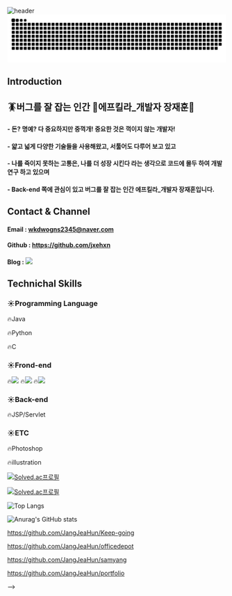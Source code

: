  ![header](https://capsule-render.vercel.app/api?type=waving&color=gradient&height=300&section=header&text=JaeHunJang%20&fontSize=90&animation=blinking)
![snake gif](https://github.com/jxehxn/jxehxn/blob/output/github-contribution-grid-snake.svg)

<div align=left>
  
<h2>Introduction</h2>

  ## 🪳버그를 잘 잡는 인간 🔫에프킬라_개발자 장재훈👋 
  
  
  #### - 돈? 명예? 다 중요하지만 중꺽개! 중요한 것은 꺽이지 않는 개발자!
  
  #### - 얇고 넓게 다양한 기술들을 사용해왔고, 서툴어도 다루어 보고 있고

  #### - 나를 죽이지 못하는 고통은, 나를 더 성장 시킨다 라는 생각으로 코드에 몰두 하여 개발 연구 하고 있으며
  
  #### - Back-end 쪽에 관심이 있고 버그를 잘 잡는 인간 에프킬라_개발자 장재훈입니다.


<h2>Contact & Channel</h2>

#### Email : wkdwogns2345@naver.com
#### Github : https://github.com/jxehxn
#### Blog :   <a href="https://blog.naver.com/wkdwogns2345" style="width=50px"> <img src="https://i.namu.wiki/i/XFUBTKWFH2uX1cr7zj7diV2XtLF-47ZaUtQ_4QJsUdXn9abPpS_h5H8JFoo1oJS0C10aGmbbhjVDs7S8mR2EilTUg9n0lr6xADuJ0cEXB5D7jkAzLsHB1u7cnVivvmsupV-0o74AhTnDmni9lk6RCA.svg"></a>


<h2>Technichal Skills</h2>

### ☀️Programming Language
🔥Java

🔥Python

🔥C


### ☀️Frond-end
🔥<img src="https://img.shields.io/badge/HTML5-E34F26?style=for-the-badge&logo=Spring&logoColor=white">
🔥<img src="https://img.shields.io/badge/JavaScript-F7DF1E?style=for-the-badge&logo=Spring&logoColor=white">
🔥<img src="https://img.shields.io/badge/CSS3-1572B6?style=for-the-badge&logo=Spring&logoColor=white">

### ☀️Back-end
🔥JSP/Servlet

### ☀️ETC
🔥Photoshop

🔥illustration




</div>



<div>



[![Solved.ac프로필](http://mazassumnida.wtf/api/mini/generate_badge?boj=luvsoul)](https://solved.ac/luvsoul)

[![Solved.ac프로필](http://mazassumnida.wtf/api/v2/generate_badge?boj=luvsoul)](https://solved.ac/luvsoul)

![Top Langs](https://github-readme-stats.vercel.app/api/top-langs/?username=jxehxn&layout=compact)

![Anurag's GitHub stats](https://github-readme-stats.vercel.app/api?username=jxehxn&show_icons=true&theme=dark)





https://github.com/JangJeaHun/Keep-going

https://github.com/JangJeaHun/officedepot

https://github.com/JangJeaHun/samyang

https://github.com/JangJeaHun/portfolio

-->
</div>
